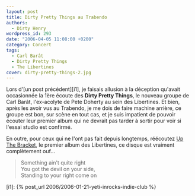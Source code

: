 ```yaml
---
layout: post
title: Dirty Pretty Things au Trabendo
authors:
  - Dirty Henry
wordpress_id: 293
date: "2006-04-05 11:08:00 +0200"
category: Concert
tags:
  - Carl Barât
  - Dirty Pretty Things
  - The Libertines
cover: dirty-pretty-things-2.jpg
---
```


Lors d'[un post précédent][i1], je faisais allusion à la déception qu'avait
occasionnée la 1ère écoute des **Dirty Pretty Things**, le nouveau groupe de
Carl Barât, l'ex-acolyte de Pete Doherty au sein des Libertines. Et bien, après
les avoir vus au Trabendo, je me dois de faire machine arrière, ce groupe est
bon, sur scène en tout cas, et je suis impatient de pouvoir écouter leur premier
album qui ne devrait pas tarder à sortir pour voir si l'essai studio est
confirmé.

En outre, pour ceux qui ne l'ont pas fait depuis longtemps, réécoutez [Up The
Bracket][1], le premier album des Libertines, ce disque est vraiment
complètement ouf…

> Something ain't quite right  
> You got the devil on your side,  
> Standing to your right come on

[1]:
  https://open.spotify.com/album/2prIc5Om2QPCGIjKVC5UQj?si=HqI-mPT6Sf-jlom_dIXEZQ

[i1]: {% post_url 2006/2006-01-21-yeti-inrocks-indie-club %}
